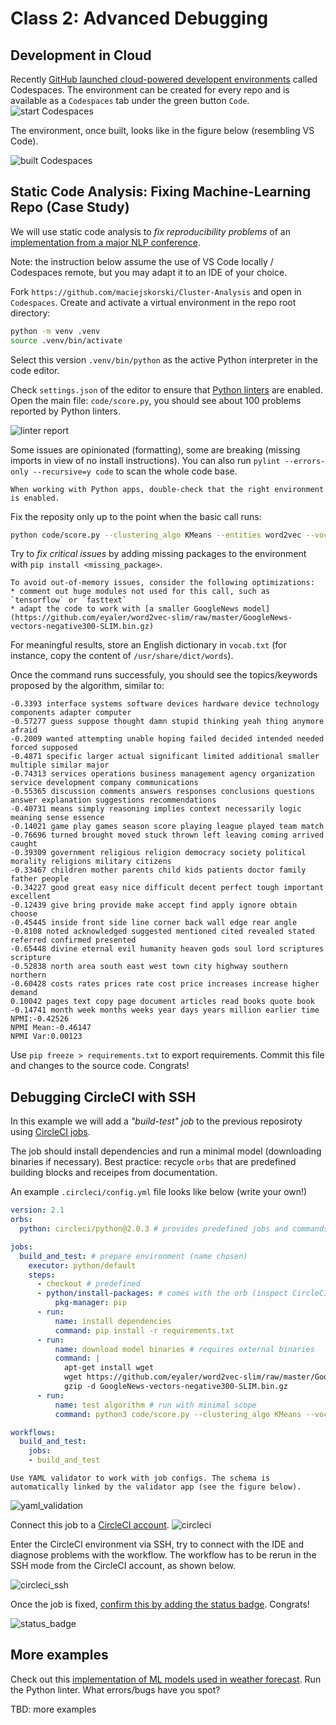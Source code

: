# Class 2: Advanced Debugging

## Development in Cloud

Recently [GitHub launched cloud-powered developent environments](https://github.com/features/codespaces) called Codespaces.
The environment can be created for every repo and is available as a `Codespaces` tab under the green button `Code`. 
![start Codespaces](figures/start_codespaces.png)

The environment, once built, looks like in the figure below (resembling VS Code).

![built Codespaces](figures/built_codespaces.png)

## Static Code Analysis: Fixing Machine-Learning Repo (Case Study)

We will use static code analysis to *fix reproducibility problems* of an [implementation from a major NLP conference](https://aclanthology.org/2020.emnlp-main.135.PDF). 

Note: the instruction below assume the use of VS Code locally / Codespaces remote, but you may adapt it to an IDE of your choice.

Fork `https://github.com/maciejskorski/Cluster-Analysis` and open in `Codespaces`. Create and activate a virtual environment in the repo root directory: 
```bash
python -m venv .venv
source .venv/bin/activate
```
Select this version `.venv/bin/python` as the active Python interpreter in the code editor.

Check `settings.json` of the editor to ensure that [Python linters](https://code.visualstudio.com/docs/python/linting) are enabled.
Open the main file: `code/score.py`, you should see about 100 problems reported by Python linters.

![linter report](figures/linter_report.png)

Some issues are opinionated (formatting), some are breaking (missing imports in view of no install instructions).
You can also run `pylint --errors-only --recursive=y code` to scan the whole code base.

```{note}
When working with Python apps, double-check that the right environment is enabled.
```

Fix the reposity only up to the point when the basic call runs:
```bash 
python code/score.py --clustering_algo KMeans --entities word2vec --vocab vocab.txt
```

Try to *fix critical issues* by adding missing packages to the environment with `pip install <missing_package>`.
```{note}
To avoid out-of-memory issues, consider the following optimizations:
* comment out huge modules not used for this call, such as `tensorflow` or `fasttext` 
* adapt the code to work with [a smaller GoogleNews model](https://github.com/eyaler/word2vec-slim/raw/master/GoogleNews-vectors-negative300-SLIM.bin.gz)
```
For meaningful results, store an English dictionary in `vocab.txt` (for instance, copy the content of `/usr/share/dict/words`).

Once the command runs successfuly, you should see the topics/keywords proposed by the algorithm, similar to:
```console
-0.3393 interface systems software devices hardware device technology components adapter computer
-0.57277 guess suppose thought damn stupid thinking yeah thing anymore afraid
-0.2009 wanted attempting unable hoping failed decided intended needed forced supposed
-0.4871 specific larger actual significant limited additional smaller multiple similar major
-0.74313 services operations business management agency organization service development company communications
-0.55365 discussion comments answers responses conclusions questions answer explanation suggestions recommendations
-0.40731 means simply reasoning implies context necessarily logic meaning sense essence
-0.14021 game play games season score playing league played team match
-0.76696 turned brought moved stuck thrown left leaving coming arrived caught
-0.39309 government religious religion democracy society political morality religions military citizens
-0.33467 children mother parents child kids patients doctor family father people
-0.34227 good great easy nice difficult decent perfect tough important excellent
-0.12439 give bring provide make accept find apply ignore obtain choose
-0.45445 inside front side line corner back wall edge rear angle
-0.8108 noted acknowledged suggested mentioned cited revealed stated referred confirmed presented
-0.65448 divine eternal evil humanity heaven gods soul lord scriptures scripture
-0.52838 north area south east west town city highway southern northern
-0.60428 costs rates prices rate cost price increases increase higher demand
0.10042 pages text copy page document articles read books quote book
-0.14741 month week months weeks year days years million earlier time
NPMI:-0.42526
NPMI Mean:-0.46147
NPMI Var:0.00123
```

Use `pip freeze > requirements.txt` to export requirements. 
Commit this file and changes to the source code. Congrats!

## Debugging CircleCI with SSH

In this example we will add a *"build-test" job* to the previous reposiroty using [CircleCI jobs](https://circleci.com/docs/language-python/). 

The job should install dependencies and run a minimal model (downloading binaries if necessary). 
Best practice: recycle `orbs` that are predefined building blocks and receipes from documentation.

An example `.circleci/config.yml` file looks like below (write your own!)

```yaml
version: 2.1
orbs:
  python: circleci/python@2.0.3 # provides predefined jobs and commands

jobs:
  build_and_test: # prepare environment (name chosen)
    executor: python/default
    steps:
      - checkout # predefined
      - python/install-packages: # comes with the orb (inspect CircleCI for details)
          pkg-manager: pip
      - run:
          name: install dependencies
          command: pip install -r requirements.txt
      - run:
          name: download model binaries # requires external binaries
          command: |
            apt-get install wget
            wget https://github.com/eyaler/word2vec-slim/raw/master/GoogleNews-vectors-negative300-SLIM.bin.gz
            gzip -d GoogleNews-vectors-negative300-SLIM.bin.gz
      - run:
          name: test algorithm # run with minimal scope
          command: python3 code/score.py --clustering_algo KMeans --vocab english_dict.txt --entities word2vec

workflows:
  build_and_test:
    jobs:
    - build_and_test
```

```{note}
Use YAML validator to work with job configs. The schema is automatically linked by the validator app (see the figure below).
```

![yaml_validation](figures/yaml_validation.png)

Connect this job to a [CircleCI account](https://app.circleci.com/).
![circleci](figures/circleci.png)


Enter the CircleCI environment via SSH, try to connect with the IDE and diagnose problems with the workflow.
The workflow has to be rerun in the SSH mode from the CircleCI account, as shown below.

![circleci_ssh](figures/circleci_ssh.png)

Once the job is fixed, [confirm this by adding the status badge](https://circleci.com/docs/status-badges/). Congrats!

![status_badge](figures/repo_status.png)

## More examples

Check out this [implementation of ML models used in weather forecast](https://github.com/jieyu97/mvpp).
Run the Python linter. What errors/bugs have you spot?

TBD: more examples
